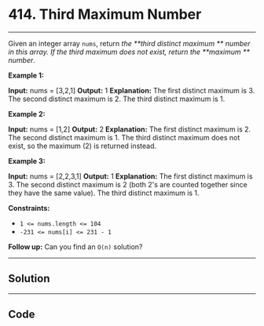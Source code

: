 # 414. Third Maximum Number

---

Given an integer array `nums`, return _the **third distinct maximum ** number in this array. If the third maximum does not exist, return the **maximum ** number_.

 

**Example 1:**


**Input:** nums = [3,2,1]
**Output:** 1
**Explanation:**
The first distinct maximum is 3.
The second distinct maximum is 2.
The third distinct maximum is 1.


**Example 2:**


**Input:** nums = [1,2]
**Output:** 2
**Explanation:**
The first distinct maximum is 2.
The second distinct maximum is 1.
The third distinct maximum does not exist, so the maximum (2) is returned instead.


**Example 3:**


**Input:** nums = [2,2,3,1]
**Output:** 1
**Explanation:**
The first distinct maximum is 3.
The second distinct maximum is 2 (both 2's are counted together since they have the same value).
The third distinct maximum is 1.


 

**Constraints:**

  * `1 <= nums.length <= 104`
  * `-231 <= nums[i] <= 231 - 1`



 

**Follow up:** Can you find an `O(n)` solution?

---

## Solution



---

## Code
```python


```